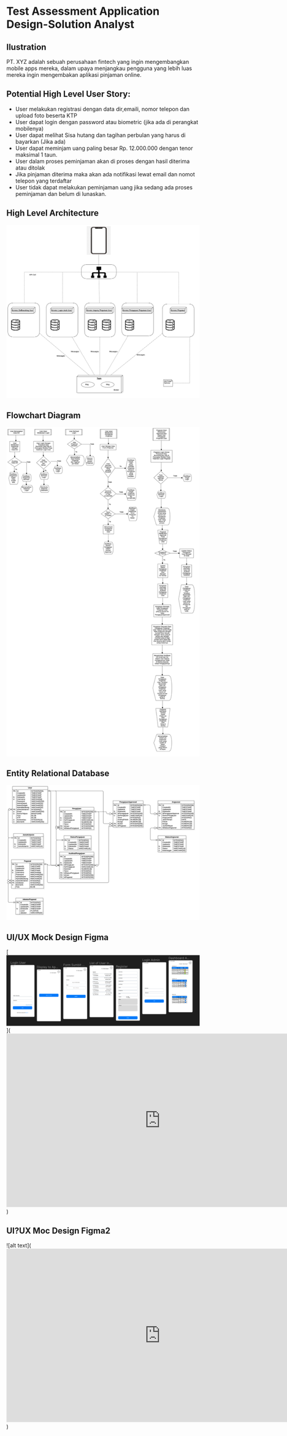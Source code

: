 # Test Assessment Application Design-Solution Analyst

## Ilustration
PT. XYZ adalah sebuah perusahaan fintech yang ingin mengembangkan mobile apps mereka, dalam upaya menjangkau pengguna yang lebih luas mereka ingin mengembakan aplikasi pinjaman online.

## Potential High Level User Story:
-	User melakukan registrasi dengan data dir,emaili, nomor telepon dan upload foto beserta KTP
-	User dapat login dengan password atau biometric (jika ada di perangkat mobilenya)
-	User dapat melihat Sisa hutang dan tagihan perbulan yang harus di bayarkan (Jika ada)
-	User dapat meminjam uang paling besar Rp. 12.000.000 dengan tenor maksimal 1 taun. 
-	User dalam proses peminjaman akan di proses dengan hasil diterima atau ditolak
-	Jika pinjaman diterima maka akan ada notifikasi lewat email dan nomot telepon yang terdaftar
-	User tidak dapat melakukan peminjaman uang jika sedang ada proses peminjaman dan belum di lunaskan.

## High Level Architecture
![alt text](https://github.com/febri-arianto95/TestApplicationDesign/blob/main/design/HighLevelArchitecture.png)

## Flowchart Diagram
![alt text](https://github.com/febri-arianto95/TestApplicationDesign/blob/main/design/FlowchartDiagram.png)

## Entity Relational Database
![alt text](https://github.com/febri-arianto95/TestApplicationDesign/blob/main/design/ERDDiagram.png)

## UI/UX Mock Design Figma
[![](https://github.com/febri-arianto95/TestApplicationDesign/blob/main/design/FigmaMockDesign.png)](<iframe style="border: 1px solid rgba(0, 0, 0, 0.1);" width="800" height="450" src="https://www.figma.com/embed?embed_host=share&url=https%3A%2F%2Fwww.figma.com%2Ffile%2Fcf2iMG3NDF9cH1Ey67Hr5s%2FTestApplicationDesign%3Fnode-id%3D0%253A1%26t%3DJs2pBl3kblFMdteY-1" allowfullscreen></iframe>)

## UI?UX Moc Design Figma2
![alt text](<iframe style="border: 1px solid rgba(0, 0, 0, 0.1);" width="800" height="450" src="https://www.figma.com/embed?embed_host=share&url=https%3A%2F%2Fwww.figma.com%2Ffile%2Fcf2iMG3NDF9cH1Ey67Hr5s%2FTestApplicationDesign%3Fnode-id%3D0%253A1%26t%3DJs2pBl3kblFMdteY-1" allowfullscreen></iframe>)